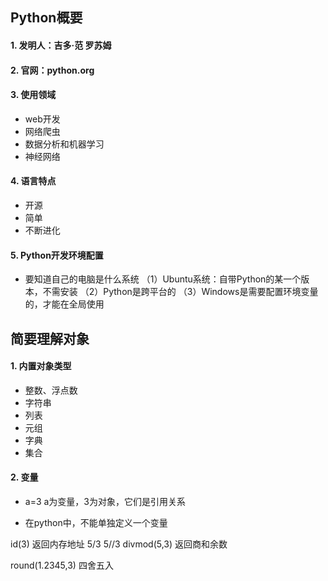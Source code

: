 ## Python概要

#### 1. 发明人：吉多·范 罗苏姆

#### 2. 官网：python.org

#### 3. 使用领域

* web开发
* 网络爬虫
* 数据分析和机器学习
* 神经网络

#### 4. 语言特点

* 开源
* 简单
* 不断进化

#### 5. Python开发环境配置

* 要知道自己的电脑是什么系统
  （1）Ubuntu系统：自带Python的某一个版本，不需安装
  （2）Python是跨平台的
  （3）Windows是需要配置环境变量的，才能在全局使用


## 简要理解对象

#### 1. 内置对象类型

* 整数、浮点数
* 字符串
* 列表
* 元组
* 字典
* 集合

#### 2. 变量
* a=3
a为变量，3为对象，它们是引用关系

* 在python中，不能单独定义一个变量


id(3)    返回内存地址
5/3
5//3
divmod(5,3)	  返回商和余数

round(1.2345,3)   四舍五入








